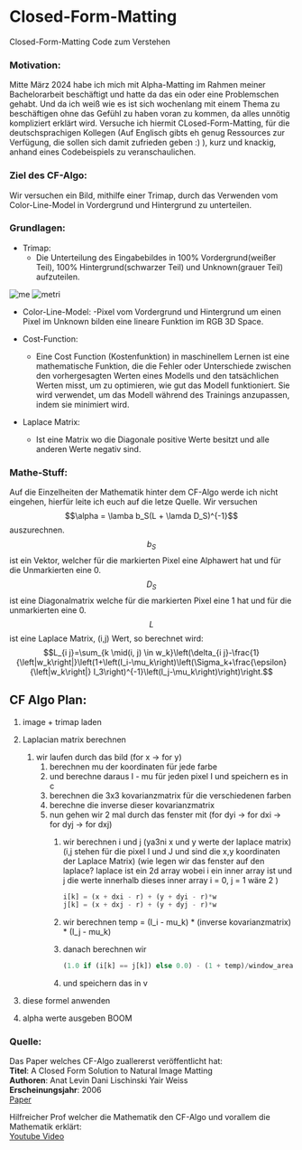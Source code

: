 # Closed-Form-Matting
Closed-Form-Matting Code zum Verstehen 

### Motivation: 
Mitte März 2024 habe ich mich mit Alpha-Matting im Rahmen meiner Bachelorarbeit beschäftigt und hatte da das ein oder eine Problemschen gehabt. Und da ich weiß wie es ist sich wochenlang mit einem Thema zu beschäftigen ohne das Gefühl zu haben voran zu kommen, da alles unnötig kompliziert erklärt wird. Versuche ich hiermit CLosed-Form-Matting, für die deutschsprachigen Kollegen (Auf Englisch gibts eh genug Ressources zur Verfügung, die sollen sich damit zufrieden geben :) ), kurz und knackig, anhand eines Codebeispiels zu veranschaulichen. 

### Ziel des CF-Algo:
  Wir versuchen ein Bild, mithilfe einer Trimap, durch das Verwenden vom Color-Line-Model in Vordergrund und Hintergrund zu unterteilen.

### Grundlagen:
  - Trimap: 
    - Die Unterteilung des Eingabebildes in 100% Vordergrund(weißer Teil), 100% Hintergrund(schwarzer Teil) und Unknown(grauer Teil) aufzuteilen.
  
  ![me](https://github.com/IliasIhadian/Closed-Form-Matting/assets/74773501/30138eb8-6c60-42f3-af13-f6c1b5a29773)
  ![metri](https://github.com/IliasIhadian/Closed-Form-Matting/assets/74773501/1ece1560-cf44-49c1-9c14-b84dcee2be6e)

  - Color-Line-Model:
    -Pixel vom Vordergrund und Hintergrund um einen Pixel im Unknown bilden eine lineare Funktion im RGB 3D Space. 

  - Cost-Function:
    - Eine Cost Function (Kostenfunktion) in maschinellem Lernen ist eine mathematische Funktion, die die Fehler oder Unterschiede zwischen den vorhergesagten Werten eines Modells und den tatsächlichen Werten misst, um zu optimieren, wie gut das Modell funktioniert. Sie wird verwendet, um das Modell während des Trainings anzupassen, indem sie minimiert wird.

  - Laplace Matrix:
    - Ist eine Matrix wo die Diagonale positive Werte besitzt und alle anderen Werte negativ sind.

### Mathe-Stuff:
Auf die Einzelheiten der Mathematik hinter dem CF-Algo werde ich nicht eingehen, hierfür leite ich euch auf die letze Quelle. Wir versuchen $$\alpha = \lamba b_S(L + \lamda D_S)^{-1}$$ auszurechnen.
$$b_S$$ ist ein Vektor, welcher für die markierten Pixel eine Alphawert hat und für die Unmarkierten eine 0.
$$D_S$$ ist eine Diagonalmatrix welche für die markierten Pixel eine 1 hat und für die unmarkierten eine 0.
$$L$$ ist eine Laplace Matrix, (i,j) Wert, so berechnet wird: $$L_{i j}=\sum_{k \mid(i, j) \in w_k}\left(\delta_{i j}-\frac{1}{\left|w_k\right|}\left(1+\left(I_i-\mu_k\right)\left(\Sigma_k+\frac{\epsilon}{\left|w_k\right|} I_3\right)^{-1}\left(I_j-\mu_k\right)\right)\right.$$
  
## CF Algo Plan:

1. image + trimap laden
2. Laplacian matrix berechnen
    1. wir laufen durch das bild (for x → for y)
        1. berechnen mu der koordinaten für jede farbe
        2. und berechne daraus I - mu für jeden pixel I und speichern es in c
        3. berechnen die 3x3 kovarianzmatrix für die verschiedenen farben
        4. berechne die inverse dieser kovarianzmatrix
        5. nun gehen wir 2 mal durch das fenster mit (for dyi → for dxi → for dyj → for dxj)
            1. wir berechnen i und j (ya3ni x und y werte der laplace matrix) 
            (i,j stehen für die pixel I und J und sind die x,y koordinaten der Laplace Matrix)
            (wie legen wir das fenster auf den laplace? laplace ist ein 2d array wobei i ein inner array ist und j die werte innerhalb dieses inner array i = 0, j = 1 wäre 2 )
                
                ```python
                i[k] = (x + dxi - r) + (y + dyi - r)*w
                j[k] = (x + dxj - r) + (y + dyj - r)*w
                ```
                
            2. wir berechnen temp = (I_i - mu_k) * (inverse  kovarianzmatrix) * (I_j - mu_k)
            3. danach berechnen wir
                 ```python
                (1.0 if (i[k] == j[k]) else 0.0) - (1 + temp)/window_area
                ```
            4. und speichern das in v
3. diese formel anwenden 

4. alpha werte ausgeben BOOM
  

  


### Quelle:

Das Paper welches CF-Algo zuallererst veröffentlicht hat: <br />
  **Titel**: A Closed Form Solution to Natural Image Matting <br />
  **Authoren**: Anat Levin Dani Lischinski Yair Weiss <br />
  **Erscheinungsjahr**: 2006  <br />
  [Paper](https://people.csail.mit.edu/alevin/papers/Matting-Levin-Lischinski-Weiss-CVPR06.pdf)

Hilfreicher Prof welcher die Mathematik den CF-Algo und vorallem die Mathematik erklärt: <br />
  [Youtube Video](https://www.youtube.com/watch?v=Mvd93DdgqAY)


  
